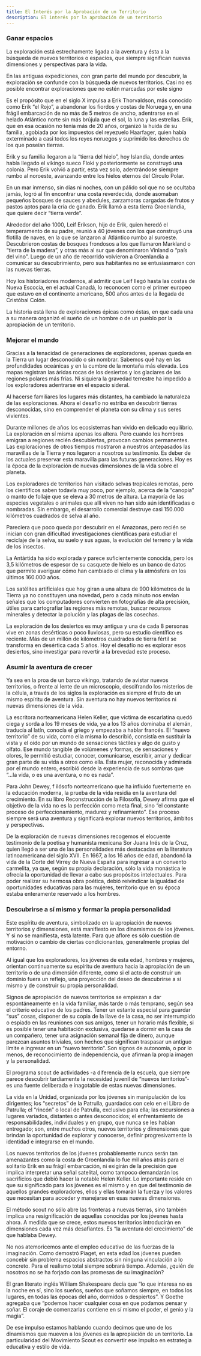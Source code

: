```yaml
---
title: El Interés por la Aprobación de un Territorio
description: El interés por la aprobación de un territorio
---
```


### Ganar espacios

La exploración está estrechamente ligada a la aventura y ésta a la búsqueda de nuevos territorios o espacios, que siempre significan nuevas dimensiones y perspectivas para la vida.

En las antiguas expediciones, con gran parte del mundo por descubrir, la exploración se confunde con la búsqueda de nuevos territorios. Casi no es posible encontrar exploraciones que no estén marcadas por este signo

Es el propósito que en el siglo X impulsa a Erik Thorvaldson, más conocido como Erik “el Rojo”, a abandonar los fiordos y costas de Noruega y, en una frágil embarcación de no más de 5 metros de ancho, adentrarse en el helado Atlántico norte sin más brújula que el sol, la luna y las estrellas. Erik, que en esa ocasión no tenía más de 20 años, organizó la huida de su familia, agobiada por los impuestos del reyezuelo Haarfager, quien había exterminado a casi todos los reyes noruegos y suprimido los derechos de los que poseían tierras.

Erik y su familia llegaron a la “tierra del hielo”, hoy Islandia, donde antes había llegado el vikingo sueco Floki y posteriormente se construyó una colonia. Pero Erik volvió a partir, esta vez solo, adentrándose siempre rumbo al noroeste, avanzando entre los hielos eternos del Círculo Polar.

En un mar inmenso, sin días ni noches, con un pálido sol que no se ocultaba jamás, logró al fin encontrar una costa reverdecida, donde asomaban pequeños bosques de sauces y abedules, zarzamoras cargadas de frutos y pastos aptos para la cría de ganado. Erik llamó a esta tierra Groenlandia, que quiere decir “tierra verde”.

Alrededor del año 1000, Leif Erikson, hijo de Erik, quien heredó el temperamento de su padre, reunió a 40 jóvenes con los que construyó una flotilla de naves, en la que se lanzaron al Atlántico rumbo al suroeste. Descubrieron costas de bosques frondosos a los que llamaron Markland o “tierra de la madera”, y otras más al sur que denominaron Vinland o “país del vino”. Luego de un año de recorrido volvieron a Groenlandia a comunicar su descubrimiento, pero sus habitantes no se entusiasmaron con las nuevas tierras.

Hoy los historiadores modernos, al admitir que Leif llegó hasta las costas de Nueva Escocia, en el actual Canadá, lo reconocen como el primer europeo que estuvo en el continente americano, 500 años antes de la llegada de Cristóbal Colón.

La historia está llena de exploraciones épicas como éstas, en que cada una a su manera organizó el sueño de un hombre o de un pueblo por la apropiación de un territorio.

### Mejorar el mundo

Gracias a la tenacidad de generaciones de exploradores, apenas queda en la Tierra un lugar desconocido o sin nombrar. Sabemos qué hay en las profundidades oceánicas y en la cumbre de la montaña más elevada. Los mapas registran las áridas rocas de los desiertos y los glaciares de las regiones polares más frías. Ni siquiera la gravedad terrestre ha impedido a los exploradores adentrarse en el espacio sideral.

Al hacerse familiares los lugares más distantes, ha cambiado la naturaleza de las exploraciones. Ahora el desafío no estriba en descubrir tierras desconocidas, sino en comprender el planeta con su clima y sus seres vivientes.

Durante millones de años los ecosistemas han vivido en delicado equilibrio. La exploración en sí misma apenas los altera. Pero cuando los hombres emigran a regiones recién descubiertas, provocan cambios permanentes. Las exploraciones de otros tiempos mostraron a nuestros antepasados las maravillas de la Tierra y nos legaron a nosotros su testimonio. Es deber de los actuales preservar esta maravilla para las futuras generaciones. Hoy es la época de la exploración de nuevas dimensiones de la vida sobre el planeta.

Los exploradores de territorios han visitado selvas tropicales remotas, pero los científicos saben todavía muy poco, por ejemplo, acerca de la “canopia” o manto de follaje que se eleva a 30 metros de altura. La mayoría de las especies vegetales o animales que allí viven no han sido aún identificadas o nombradas. Sin embargo, el desarrollo comercial destruye casi 150.000 kilómetros cuadrados de selva al año.

Pareciera que poco queda por descubrir en el Amazonas, pero recién se inician con gran dificultad investigaciones científicas para estudiar el reciclaje de la selva, su suelo y sus aguas, la evolución del terreno y la vida de los insectos.

La Antártida ha sido explorada y parece suficientemente conocida, pero los 3,5 kilómetros de espesor de su casquete de hielo es un banco de datos que permite averiguar cómo han cambiado el clima y la atmósfera en los últimos 160.000 años.

Los satélites artificiales que hoy giran a una altura de 900 kilómetros de la Tierra ya no constituyen una novedad, pero a cada minuto nos envían señales que los computadores convierten en fotografías de alta precisión, útiles para cartografiar las regiones más remotas, buscar recursos minerales y detectar la polución y las plagas de las cosechas.

La exploración de los desiertos es muy antigua y una de cada 8 personas vive en zonas desérticas o poco lluviosas, pero su estudio científico es reciente. Más de un millón de kilómetros cuadrados de tierra fértil se transforma en desértica cada 5 años. Hoy el desafío no es explorar esos desiertos, sino investigar para revertir a la brevedad este proceso.

### Asumir la aventura de crecer

Ya sea en la proa de un barco vikingo, tratando de avistar nuevos territorios, o frente al lente de un microscopio, descifrando los misterios de la célula, a través de los siglos la exploración es siempre el fruto de un mismo espíritu de aventura. Sin aventura no hay nuevos territorios ni nuevas dimensiones de la vida.

La escritora norteamericana Helen Keller, que víctima de escarlatina quedó ciega y sorda a los 19 meses de vida, ya a los 13 años dominaba el alemán, traducía al latín, conocía el griego y empezaba a hablar francés. El “nuevo territorio” de su vida, como ella misma lo describió, consistía en sustituir la vista y el oído por un mundo de sensaciones táctiles y algo de gusto y olfato. Ese mundo tangible de volúmenes y formas, de sensaciones y olores, le permitió estudiar, conocer, comunicarse, escribir, amar y dedicar gran parte de su vida a otros como ella. Esta mujer, reconocida y admirada por el mundo entero, escribió desde la experiencia de sus sombras que “...la vida, o es una aventura, o no es nada”.

Para John Dewey, f ilósofo norteamericano que ha influido fuertemente en la educación moderna, la prueba de la vida residía en la aventura del crecimiento. En su libro Reconstrucción de la Filosofía, Dewey afirma que el objetivo de la vida no es la perfección como meta final, sino “el constante proceso de perfeccionamiento, madurez y refinamiento”. Ese proceso siempre será una aventura y significará explorar nuevos territorios, ámbitos y perspectivas.

De la exploración de nuevas dimensiones recogemos el elocuente testimonio de la poetisa y humanista mexicana Sor Juana Inés de la Cruz, quien llegó a ser una de las personalidades más destacadas en la literatura latinoamericana del siglo XVII. En 1667, a los 16 años de edad, abandonó la vida de la Corte del Virrey de Nueva España para ingresar a un convento carmelita, ya que, según su propia declaración, sólo la vida monástica le ofrecía la oportunidad de llevar a cabo sus propósitos intelectuales. Para poder realizar su hermosa obra poética, debió reivindicar la igualdad de oportunidades educativas para las mujeres, territorio que en su época estaba enteramente reservado a los hombres.

### Descubrirse a sí mismo y formar la propia personalidad

Este espíritu de aventura, simbolizado en la apropiación de nuevos territorios y dimensiones, está manifiesto en los dinamismos de los jóvenes. Y si no se manifiesta, está latente. Para que aflore es sólo cuestión de motivación o cambio de ciertas condicionantes, generalmente propias del entorno.

Al igual que los exploradores, los jóvenes de esta edad, hombres y mujeres, orientan continuamente su espíritu de aventura hacia la apropiación de un territorio o de una dimensión diferente, como si el acto de construir un dominio fuera un reflejo, una proyección del deseo de descubrirse a sí mismo y de construir su propia personalidad.

Signos de apropiación de nuevos territorios se empiezan a dar espontáneamente en la vida familiar, más tarde o más temprano, según sea el criterio educativo de los padres. Tener un estante especial para guardar “sus” cosas, disponer de su copia de la llave de la casa, no ser interrumpido o espiado en las reuniones con sus amigos, tener un horario más flexible, si es posible tener una habitación exclusiva, quedarse a dormir en la casa de un compañero, tener una asignación semanal fija de dinero, aunque parezcan asuntos triviales, son hechos que significan traspasar un antiguo límite e ingresar en un “nuevo territorio”. Son signos de autonomía, o por lo menos, de reconocimiento de independencia, que afirman la propia imagen y la personalidad.

El programa scout de actividades -a diferencia de la escuela, que siempre parece descubrir tardíamente la necesidad juvenil de “nuevos territorios”- es una fuente deliberada e inagotable de estas nuevas dimensiones.

La vida en la Unidad, organizada por los jóvenes sin manipulación de los dirigentes; los “secretos” de la Patrulla, guardados con celo en el Libro de Patrulla; el “rincón” o local de Patrulla, exclusivo para ella; las excursiones a lugares variados, distantes o antes desconocidos; el enfrentamiento de responsabilidades, individuales y en grupo, que nunca se les habían entregado; son, entre muchos otros, nuevos territorios y dimensiones que brindan la oportunidad de explorar y conocerse, definir progresivamente la identidad e integrarse en el mundo.

Los nuevos territorios de los jóvenes probablemente nunca serán tan amenazantes como la costa de Groenlandia lo fue mil años atrás para el solitario Erik en su frágil embarcación, ni exigirán de la precisión que implica interpretar una señal satelital, como tampoco demandarán los sacrificios que debió hacer la notable Helen Keller. Lo importante reside en que su significado para los jóvenes es el mismo y en que del testimonio de aquellos grandes exploradores, ellos y ellas tomarán la fuerza y los valores que necesitan para acceder y manejarse en esas nuevas dimensiones.

El método scout no sólo abre las fronteras a nuevas tierras, sino también implica una resignificación de aquellas conocidas por los jóvenes hasta ahora. A medida que se crece, estos nuevos territorios introducirán en dimensiones cada vez más desafiantes. Es “la aventura del crecimiento” de que hablaba Dewey.

No nos atemoricemos ante el empleo educativo de las fuerzas de la imaginación. Como demostró Piaget, en esta edad los jóvenes pueden concebir sin problema espacios abstractos sin ninguna vinculación a lo concreto. Para el realismo total siempre sobrará tiempo. Además, ¿quién de nosotros no se ha forjado con las promesas de su imaginación?

El gran literato inglés William Shakespeare decía que “lo que interesa no es la noche en sí, sino los sueños, sueños que soñamos siempre, en todos los lugares, en todas las épocas del año, dormidos o despiertos”. Y Goethe agregaba que “podemos hacer cualquier cosa en que podamos pensar y soñar. El coraje de comenzarlas contiene en sí mismo el poder, el genio y la magia”.

De ese impulso estamos hablando cuando decimos que uno de los dinamismos que mueven a los jóvenes es la apropiación de un territorio. La particularidad del Movimiento Scout es convertir ese impulso en estrategia educativa y estilo de vida.
